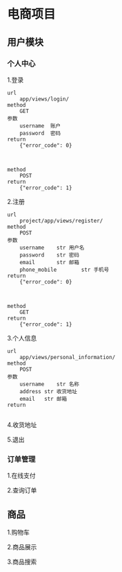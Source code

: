 # 电商项目





## 用户模块

### 个人中心

1.登录

```
url
	app/views/login/
method
	GET
参数
	username  账户
	password  密码
return
	{"error_code": 0}
	
	
	
method
	POST
return
	{"error_code": 1}
```

2.注册

```
url
	project/app/views/register/
method
	POST
参数
	username	str	用户名
	password	str	密码
	email 		str 邮箱
	phone_mobile		str	手机号
return
	{"error_code": 0}
	
	
	
method
	GET
return
	{"error_code": 1}
```

3.个人信息

```
url
	app/views/personal_information/
method
	POST
参数
	username	str 名称
	address	str	收货地址
	email   str 邮箱
return
	
```

4.收货地址

5.退出



### 订单管理

1.在线支付

2.查询订单







## 商品

1.购物车

2.商品展示

3.商品搜索